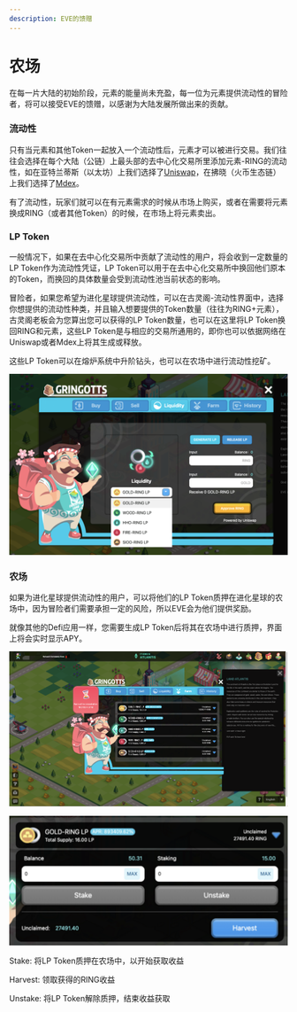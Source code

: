 ```yaml
---
description: EVE的馈赠
---
```


# 农场

在每一片大陆的初始阶段，元素的能量尚未充盈，每一位为元素提供流动性的冒险者，将可以接受EVE的馈赠，以感谢为大陆发展所做出来的贡献。

### 流动性

只有当元素和其他Token一起放入一个流动性后，元素才可以被进行交易。我们往往会选择在每个大陆（公链）上最头部的去中心化交易所里添加元素-RING的流动性，如在亚特兰蒂斯（以太坊）上我们选择了[Uniswap](https://app.uniswap.org/#/pool)，在拂晓（火币生态链）上我们选择了[Mdex](https://mdex.com/#/liquidity)。

有了流动性，玩家们就可以在有元素需求的时候从市场上购买，或者在需要将元素换成RING（或者其他Token）的时候，在市场上将元素卖出。

### LP Token

一般情况下，如果在去中心化交易所中贡献了流动性的用户，将会收到一定数量的LP Token作为流动性凭证，LP Token可以用于在去中心化交易所中换回他们原本的Token，而换回的具体数量会受到流动性池当前状态的影响。

冒险者，如果您希望为进化星球提供流动性，可以在古灵阁-流动性界面中，选择你想提供的流动性种类，并且输入想要提供的Token数量（往往为RING+元素），古灵阁老板会为您算出您可以获得的LP Token数量，也可以在这里将LP Token换回RING和元素，这些LP Token是与相应的交易所通用的，即你也可以依据网络在Uniswap或者Mdex上将其生成或释放。

这些LP Token可以在熔炉系统中升阶钻头，也可以在农场中进行流动性挖矿。

![&#x53E4;&#x7075;&#x9601;-&#x6D41;&#x52A8;&#x6027;&#x754C;&#x9762;](../.gitbook/assets/image%20%2820%29.png)

### 农场

如果为进化星球提供流动性的用户，可以将他们的LP Token质押在进化星球的农场中，因为冒险者们需要承担一定的风险，所以EVE会为他们提供奖励。

就像其他的Defi应用一样，您需要生成LP Token后将其在农场中进行质押，界面上将会实时显示APY。

![&#x53E4;&#x7075;&#x9601;-&#x519C;&#x573A;&#x754C;&#x9762;](../.gitbook/assets/image%20%2821%29.png)

![&#x8D28;&#x62BC;&#x754C;&#x9762;](../.gitbook/assets/image%20%2823%29.png)

Stake: 将LP Token质押在农场中，以开始获取收益

Harvest: 领取获得的RING收益

Unstake: 将LP Token解除质押，结束收益获取

